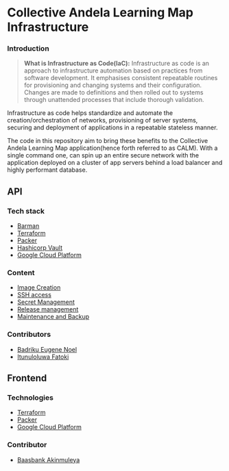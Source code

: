 # Collective Andela Learning Map Infrastructure

### Introduction

> **What is Infrastructure as Code(IaC):**
Infrastructure as code is an approach to infrastructure automation based on practices from software development. It emphasises consistent repeatable routines for provisioning and changing systems and their configuration. Changes are made to definitions and then rolled out to systems through unattended processes that include thorough validation.

Infrastructure as code helps standardize and automate the creation/orchestration of networks, provisioning of server systems, securing and deployment of  applications in a repeatable stateless manner.

The code in this repository aim to bring these benefits to the Collective Andela Learning Map application(hence forth referred to as CALM). With a single command one, can spin up an entire secure network with the application deployed on a cluster of app servers behind a load balancer and highly performant database.

## API

### Tech stack

-   [Barman](http://www.pgbarman.org/)
-   [Terraform](https://www.terraform.io)
-   [Packer](https://www.packer.io)
-   [Hashicorp Vault](https://www.vaultproject.io)
-   [Google Cloud Platform](https://cloud.google.com)


### Content

- [Image Creation](docs/machine_image.md)
- [SSH access](docs/ssh.md)
- [Secret Management](docs/secret_management.md)
- [Release management](docs/release.md)
- [Maintenance and Backup](docs/maintenance.md)

### Contributors

- [Badriku Eugene Noel](https://github.com/EugeneBad)
- [Itunuloluwa Fatoki](https://github.com/itunuworks)

## Frontend

### Technologies

- [Terraform](https://terraform.io)
- [Packer](https://packer.io)
- [Google Cloud Platform](https://cloud.google.com)

### Contributor

- [Baasbank Akinmuleya](https://github.com/baasbank)